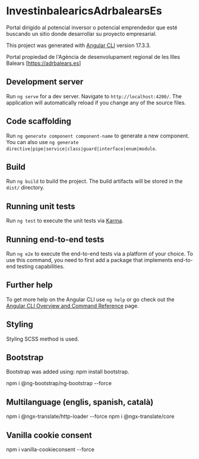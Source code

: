 # InvestinbalearicsAdrbalearsEs

Portal dirigido al potencial inversor o potencial emprendedor que esté buscando un sitio donde desarrollar su proyecto empresarial.

This project was generated with [Angular CLI](https://github.com/angular/angular-cli) version 17.3.3.

Portal propiedad de l'Agència de desenvolupament regional de les Illes Balears [https://adrbalears.es]

## Development server

Run `ng serve` for a dev server. Navigate to `http://localhost:4200/`. The application will automatically reload if you change any of the source files.

## Code scaffolding

Run `ng generate component component-name` to generate a new component. You can also use `ng generate directive|pipe|service|class|guard|interface|enum|module`.

## Build

Run `ng build` to build the project. The build artifacts will be stored in the `dist/` directory.

## Running unit tests

Run `ng test` to execute the unit tests via [Karma](https://karma-runner.github.io).

## Running end-to-end tests

Run `ng e2e` to execute the end-to-end tests via a platform of your choice. To use this command, you need to first add a package that implements end-to-end testing capabilities.

## Further help

To get more help on the Angular CLI use `ng help` or go check out the [Angular CLI Overview and Command Reference](https://angular.io/cli) page.

## Styling

Styling SCSS method is used.

## Bootstrap

Bootstrap was added using: npm install bootstrap.

npm i @ng-bootstrap/ng-bootstrap --force

## Multilanguage (englis, spanish, català)

npm i @ngx-translate/http-loader --force
npm i @ngx-translate/core

## Vanilla cookie consent

npm i vanilla-cookieconsent --force
